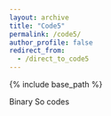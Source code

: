 ```yaml
---
layout: archive
title: "Code5"
permalink: /code5/
author_profile: false
redirect_from: 
  - /direct_to_code5
---
```


{% include base_path %}


Binary So codes
